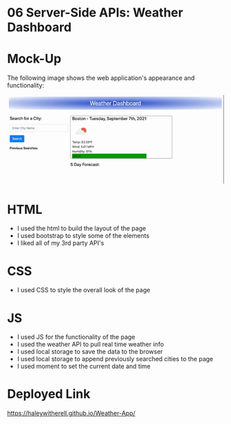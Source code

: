 # 06 Server-Side APIs: Weather Dashboard


# Mock-Up

The following image shows the web application's appearance and functionality:

![The weather app includes a search option, a list of cities, and a five-day forecast and current weather conditions for Atlanta.](./Assets/Weather-Dashboard.gif)

# HTML 
- I used the html to build the layout of the page 
- I used bootstrap to style some of the elements
- I liked all of my 3rd party API's

# CSS
- I used CSS to style the overall look of the page

# JS
- I used JS for the functionality of the page
- I used the weather API to pull real time weather info
- I used local storage to save the data to the browser 
- I used local storage to append previously searched cities to the page 
- I used moment to set the current date and time 


# Deployed Link
https://haleywitherell.github.io/Weather-App/